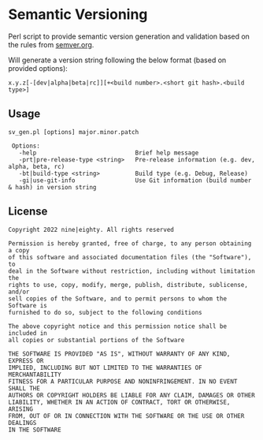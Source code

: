# Semantic Versioning

Perl script to provide semantic version generation and validation based on the rules from [semver.org](https://semver.org/).

Will generate a version string following the below format (based on provided options):

`x.y.z[-[dev|alpha|beta|rc]][+<build number>.<short git hash>.<build type>]`

## Usage

```text
sv_gen.pl [options] major.minor.patch

 Options:
   -help                            Brief help message
   -prt|pre-release-type <string>   Pre-release information (e.g. dev, alpha, beta, rc)
   -bt|build-type <string>          Build type (e.g. Debug, Release)
   -gi|use-git-info                 Use Git information (build number & hash) in version string
```

## License

```text
Copyright 2022 nine|eighty. All rights reserved

Permission is hereby granted, free of charge, to any person obtaining a copy
of this software and associated documentation files (the "Software"), to
deal in the Software without restriction, including without limitation the
rights to use, copy, modify, merge, publish, distribute, sublicense, and/or
sell copies of the Software, and to permit persons to whom the Software is
furnished to do so, subject to the following conditions

The above copyright notice and this permission notice shall be included in
all copies or substantial portions of the Software

THE SOFTWARE IS PROVIDED "AS IS", WITHOUT WARRANTY OF ANY KIND, EXPRESS OR
IMPLIED, INCLUDING BUT NOT LIMITED TO THE WARRANTIES OF MERCHANTABILITY
FITNESS FOR A PARTICULAR PURPOSE AND NONINFRINGEMENT. IN NO EVENT SHALL THE
AUTHORS OR COPYRIGHT HOLDERS BE LIABLE FOR ANY CLAIM, DAMAGES OR OTHER
LIABILITY, WHETHER IN AN ACTION OF CONTRACT, TORT OR OTHERWISE, ARISING
FROM, OUT OF OR IN CONNECTION WITH THE SOFTWARE OR THE USE OR OTHER DEALINGS
IN THE SOFTWARE
```
